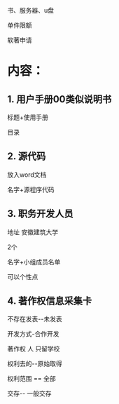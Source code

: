 书、服务器、u盘

单件限额



软著申请



# 内容：

## 1. 用户手册00类似说明书

标题+使用手册



目录

## 2. 源代码

放入word文档

名字+源程序代码

## 3.  职务开发人员

地址 安徽建筑大学

2个

名字+小组成员名单

可以个性点



## 4. 著作权信息采集卡

不存在发表--未发表

开发方式-合作开发

著作权 人 只留学校



权利去的--原始取得

权利范围  == 全部

交存-- 一般交存

